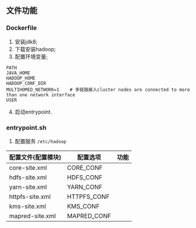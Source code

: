 ## 文件功能

### Dockerfile

1. 安装jdk8;
2. 下载安装hadoop;
3. 配置环境变量;
```shell script
PATH
JAVA_HOME
HADOOP_HOME
HADOOP_CONF_DIR
MULTIHOMED_NETWORK=1    # 多链路接入cluster nodes are connected to more than one network interface
USER
```
4. 启动entrypoint.

### entrypoint.sh

1. 配置服务 `/etc/hadoop`

| 配置文件(配置模块) | 配置选项 | 功能 |
|--|--|--|
| core-site.xml   | CORE_CONF | |
| hdfs-site.xml   | HDFS_CONF | |
| yarn-site.xml   | YARN_CONF | |
| httpfs-site.xml | HTTPFS_CONF| |
| kms-site.xml    | KMS_CONF   | |
| mapred-site.xml | MAPRED_CONF| |

